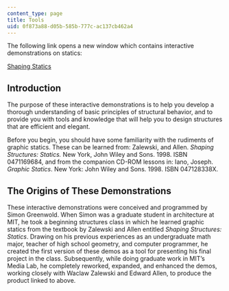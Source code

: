 ```yaml
---
content_type: page
title: Tools
uid: 0f873a88-d05b-585b-777c-ac137cb462a4
---
```


The following link opens a new window which contains interactive demonstrations on statics:

[Shaping Statics](/ans7870/4/4.463/f04/module/Start.html)

Introduction
------------

The purpose of these interactive demonstrations is to help you develop a thorough understanding of basic principles of structural behavior, and to provide you with tools and knowledge that will help you to design structures that are efficient and elegant.

Before you begin, you should have some familiarity with the rudiments of graphic statics. These can be learned from: Zalewski, and Allen. _Shaping Structures: Statics._ New York, John Wiley and Sons. 1998. ISBN 0471169684, and from the companion CD-ROM lessons in: Iano, Joseph. _Graphic Statics_. New York: John Wiley and Sons. 1998. ISBN 047128338X.

The Origins of These Demonstrations
-----------------------------------

These interactive demonstrations were conceived and programmed by Simon Greenwold. When Simon was a graduate student in architecture at MIT, he took a beginning structures class in which he learned graphic statics from the textbook by Zalewski and Allen entitled _Shaping Structures: Statics_. Drawing on his previous experiences as an undergraduate math major, teacher of high school geometry, and computer programmer, he created the first version of these demos as a tool for presenting his final project in the class. Subsequently, while doing graduate work in MIT’s Media Lab, he completely reworked, expanded, and enhanced the demos, working closely with Waclaw Zalewski and Edward Allen, to produce the product linked to above.